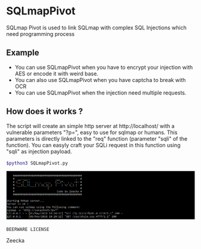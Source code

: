# SQLmapPivot
SQLmap Pivot is used to link SQLmap with complex SQL Injections which need programming process

## Example
- You can use SQLmapPivot when you have to encrypt your injection with AES or encode it with weird base.
- You can also use SQLmapPivot when you have captcha to break with OCR
- You can use SQLmapPivot when the injection need multiple requests.

## How does it works ?
The script will create an simple http server at http://localhost/ with a vulnerable parameters "?p=", easy to use for sqlmap or humans.
This parameters is directly linked to the "req" function (parameter "sqli" of the function).
You can easyly craft your SQLi request in this function using "sqli" as injection payload.
```bash
$python3 SQLmapPivot.py
```
![ScreenShot](screen.png)

`BEERWARE LICENSE`

Zeecka
